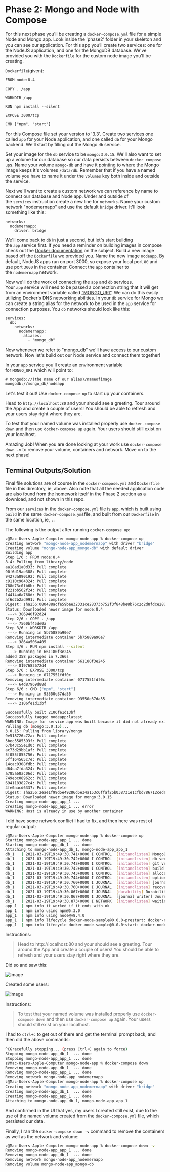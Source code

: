 

# **Phase 2: Mongo and Node with Compose**

For this next phase you'll be creating a `docker-compose.yml` file for a simple Node and Mongo app. Look inside the 'phase2' folder in your skeleton and you can see our application. For this app you’ll create two services: one for the NodeJS application, and one for the MongoDB database. We've provided you with the `Dockerfile` for the custom node image you'll be creating.

`Dockerfile`(given):

```docker
FROM node:8.4

COPY . /app

WORKDIR /app

RUN npm install --silent

EXPOSE 3000/tcp

CMD ["npm", "start"]
```

For this Compose file set your version to '3.3'. Create two services one called `app` for your Node application, and one called `db` for your Mongo backend. We'll start by filling out the Mongo `db` service.

Set your image for the `db` service to be `mongo:3.0.15`. We'll also want to set up a volume for our database so our data persists between `docker compose up`s. Name your volume `mongo-db` and have it pointing to where the Mongo image keeps it's volumes `/data/db`. Remember that if you have a named volume you have to name it under the `volumes` key both inside and outside the service.

Next we'll want to create a custom network we can reference by name to connect our database and Node app. Under and outside of the `services` instruction create a new line for `networks`. Name your custom network "nodemernapp" and use the default `bridge` driver. It'll look something like this:

```
networks:
  nodemernapp:
    driver: bridge
```

We'll come back to `db` in just a second, but let's start building the `app` service first. If you need a reminder on building images in compose check out the [Docker documentation](https://docs.docker.com/compose/compose-file/#build) on the subject. Build a new image based off the `Dockerfile` we provided you. Name the new image `nodeapp`. By default, NodeJS apps run on port 3000, so expose your local port `80` and use port `3000` in the container. Connect the `app` container to the `nodemernapp` network.

Now we'll do the work of connecting the `app` and `db` services. Your `app` service will need to be passed a connection string that it will get from an environment variable called [“MONGO_URI”](https://docs.mongodb.com/manual/reference/connection-string/). We can do this easily utilizing Docker's DNS networking abilities. In your `db` service for Mongo we can create a string alias for the network to be used in the `app` service for connection purposes. You `db` networks should look like this:

```
services:
  db:
    networks:
      nodemernapp:
        aliases:
          - "mongo_db"
```

Now whenever we refer to "mongo_db" we'll have access to our custom network. Now let's build out our Node service and connect them together!

In your `app` service you'll create an environment variable for `MONGO_URI` which will point to:

```
# mongodb://(the name of our alias)/nameofimage
mongodb://mongo_db/nodeapp
```

Let's test it out! Use `docker-compose up` to start up your containers.

Head to `http://localhost:80` and your should see a greeting. Tour around the App and create a couple of users! You should be able to refresh and your users stay right where they are.

To test that your named volume was installed properly use `docker-compose down` and then use `docker-compose up` again. Your users should still exist on your localhost.

Amazing Job! When you are done looking at your work use `docker-compose down -v` to remove your volume, containers and network. Move on to the next phase!

## **Terminal Outputs/Solution**

Final file solutions are of course in the `docker-compose.yml` and `Dockerfile` file in this directory, ie, above.  Also note that all the needed application code are also found from the [homework](https://open.appacademy.io/learn/full-stack-online/docker-curriculum/becoming-compose-pros) itself in the Phase 2 section as a download, and not shown in this repo.

From our `services` in the `docker-compose.yml` file is `app`, which is built using `build` in the same `docker-compose.yml`file, and built from our `Dockerfile` in the same location, ie, `.`.

The following is the output after running `docker-compose up`:

```bash
z@Mac-Users-Apple-Computer mongo-node-app % docker-compose up
Creating network "mongo-node-app_nodemernapp" with driver "bridge"
Creating volume "mongo-node-app_mongo-db" with default driver
Building app
Step 1/6 : FROM node:8.4
8.4: Pulling from library/node
aa18ad1a0d33: Pull complete
90f6d19ae388: Pull complete
94273a890192: Pull complete
c9110c904324: Pull complete
788d73c0fb6b: Pull complete
f221bb562f24: Pull complete
14414a6a768d: Pull complete
af6d2b2ad991: Pull complete
Digest: sha256:080488acfe59bae32331ce28373b752f3f848be8b76c2c2d8fdce28205336504
Status: Downloaded newer image for node:8.4
 ---> 386940f92d24
Step 2/6 : COPY . /app
 ---> 7560bf45de0a
Step 3/6 : WORKDIR /app
 ---> Running in 5b75889a90e7
Removing intermediate container 5b75889a90e7
 ---> 3864a506a405
Step 4/6 : RUN npm install --silent
 ---> Running in 661180f3e245
added 358 packages in 7.366s
Removing intermediate container 661180f3e245
 ---> 8197682672d4
Step 5/6 : EXPOSE 3000/tcp
 ---> Running in 0717551fdf0c
Removing intermediate container 0717551fdf0c
 ---> 64d87969d88d
Step 6/6 : CMD ["npm", "start"]
 ---> Running in 93550e37da55
Removing intermediate container 93550e37da55
 ---> 2106fe1d13bf

Successfully built 2106fe1d13bf
Successfully tagged nodeapp:latest
WARNING: Image for service app was built because it did not already exist. To rebuild this image you must use `docker-compose build` or `docker-compose up --build`.
Pulling db (mongo:3.0.15)...
3.0.15: Pulling from library/mongo
9e518726c72a: Pull complete
5bec5585393f: Pull complete
67b43c55e1d0: Pull complete
ac73d29bb1af: Pull complete
5f055f855756: Pull complete
5ff164565c7e: Pull complete
14cac0308fdb: Pull complete
d64ca7fda324: Pull complete
a785a68ac06d: Pull complete
749ebc08962c: Pull complete
6941183827c4: Pull complete
4fe0aacd6337: Pull complete
Digest: sha256:2eae1f99d5e49286d5e34a153c6ffaf25b038731e1cfbd786712ced672e8e575
Status: Downloaded newer image for mongo:3.0.15
Creating mongo-node-app_app_1 ... 
Creating mongo-node-app_app_1 ... error
WARNING: Host is already in use by another container
```

I did have some network conflict I had to fix, and then here was rest of regular output:

```bash
z@Mac-Users-Apple-Computer mongo-node-app % docker-compose up
Starting mongo-node-app_app_1 ... done
Starting mongo-node-app_db_1  ... done
Attaching to mongo-node-app_db_1, mongo-node-app_app_1
db_1   | 2021-03-19T19:49:30.741+0000 I CONTROL  [initandlisten] MongoDB starting : pid=1 port=27017 dbpath=/data/db 64-bit host=51ad1676f823
db_1   | 2021-03-19T19:49:30.742+0000 I CONTROL  [initandlisten] db version v3.0.15
db_1   | 2021-03-19T19:49:30.742+0000 I CONTROL  [initandlisten] git version: b8ff507269c382bc100fc52f75f48d54cd42ec3b
db_1   | 2021-03-19T19:49:30.742+0000 I CONTROL  [initandlisten] build info: Linux ip-10-166-66-3 3.2.0-4-amd64 #1 SMP Debian 3.2.46-1 x86_64 BOOST_LIB_VERSION=1_49
db_1   | 2021-03-19T19:49:30.743+0000 I CONTROL  [initandlisten] allocator: tcmalloc
db_1   | 2021-03-19T19:49:30.744+0000 I CONTROL  [initandlisten] options: {}
db_1   | 2021-03-19T19:49:30.760+0000 I JOURNAL  [initandlisten] journal dir=/data/db/journal
db_1   | 2021-03-19T19:49:30.760+0000 I JOURNAL  [initandlisten] recover : no journal files present, no recovery needed
db_1   | 2021-03-19T19:49:30.867+0000 I JOURNAL  [durability] Durability thread started
db_1   | 2021-03-19T19:49:30.867+0000 I JOURNAL  [journal writer] Journal writer thread started
db_1   | 2021-03-19T19:49:30.873+0000 I NETWORK  [initandlisten] waiting for connections on port 27017
app_1  | npm info it worked if it ends with ok
app_1  | npm info using npm@5.3.0
app_1  | npm info using node@v8.4.0
app_1  | npm info lifecycle docker-node-sample@0.0.0~prestart: docker-node-sample@0.0.0
app_1  | npm info lifecycle docker-node-sample@0.0.0~start: docker-node-sa
```
Instructions:
> Head to http://localhost:80 and your should see a greeting. Tour around the App and create a couple of users! You should be able to refresh and your users stay right where they are.

Did so and saw this:

![image](https://user-images.githubusercontent.com/17362519/111875699-7ad4ac80-8971-11eb-8983-b1dd8514de7c.png)

Created some users:

![image](https://user-images.githubusercontent.com/17362519/111875727-99d33e80-8971-11eb-9432-d147d3835a1e.png)

Instructions:
> To test that your named volume was installed properly use `docker-compose down` and then use `docker-compose up` again. Your users should still exist on your localhost.

I had to `ctrl+c` to get out of there and get the terminal prompt back, and then did the above commands:

```bash
^CGracefully stopping... (press Ctrl+C again to force)
Stopping mongo-node-app_db_1  ... done
Stopping mongo-node-app_app_1 ... done
z@Mac-Users-Apple-Computer mongo-node-app % docker-compose down
Removing mongo-node-app_db_1  ... done
Removing mongo-node-app_app_1 ... done
Removing network mongo-node-app_nodemernapp
z@Mac-Users-Apple-Computer mongo-node-app % docker-compose up  
Creating network "mongo-node-app_nodemernapp" with driver "bridge"
Creating mongo-node-app_db_1  ... done
Creating mongo-node-app_app_1 ... done
Attaching to mongo-node-app_db_1, mongo-node-app_app_1
```

And confirmed in the UI that yes, my users I created still exist, due to the use of the named volume created from the `docker-compose.yml` file, which persisted our data.

Finally, I ran the `docker-compose down -v` command to remove the containers as well as the network and volume:

```bash
z@Mac-Users-Apple-Computer mongo-node-app % docker-compose down -v
Removing mongo-node-app_app_1 ... done
Removing mongo-node-app_db_1  ... done
Removing network mongo-node-app_nodemernapp
Removing volume mongo-node-app_mongo-db
```
